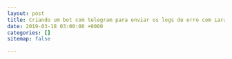 ```yaml
---
layout: post
title: Criando um bot com telegram para enviar os logs de erro com Laravel
date: 2019-03-18 03:00:00 +0000
categories: []
sitemap: false

---
```

